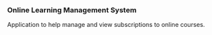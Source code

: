 <h3>Online Learning Management System</h3>
<p>Application to help manage and view subscriptions to online courses.</p>